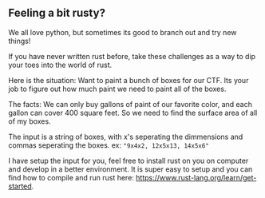 ## Feeling a bit rusty?
We all love python, but sometimes its good to branch out and try new things!

If you have never written rust before, take these challenges as a way to dip your toes into the world of rust.

Here is the situation:
Want to paint a bunch of boxes for our CTF. Its your job to figure out how much paint we need to paint all of the boxes. 

The facts: 
We can only buy gallons of paint of our favorite color, and each gallon can cover 400 square feet. So we need to find the surface area of all of my boxes.

The input is a string of boxes, with x's seperating the dimmensions and commas seperating the boxes.
ex: `"9x4x2, 12x5x13, 14x5x6"`

I have setup the input for you, feel free to install rust on you on computer and develop in a better environment. It is super easy to setup and you can find how to compile and run rust here: https://www.rust-lang.org/learn/get-started. 

